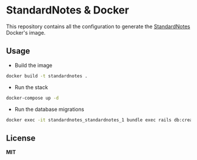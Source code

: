 # StandardNotes & Docker

This repository contains all the configuration to generate the [StandardNotes](https://github.com/standardfile/ruby-server) Docker's image.

## Usage

- Build the image

```sh
docker build -t standardnotes .
```

- Run the stack

```sh
docker-compose up -d
```

- Run the database migrations

```sh
docker exec -it standardnotes_standardnotes_1 bundle exec rails db:create db:migrate
```

## License

**MIT**
